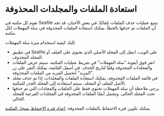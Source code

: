 # استعادة الملفات والمجلدات المحذوفة

تقوم كل مكتبة في Seafile بتتبع عمليات حذف الملفات تلقائيًا. في بعض الأحيان، قد تجد أن الملفات تم حذفها بالخطأ. يمكنك استعادة الملفات المحذوفة في سلة المهملات لكل مكتبة.

إليك كيفية استخدام ميزة سلة المهملات:

* في تطبيق Seafile على الويب، انتقل إلى المجلد الأصلي الذي يحتوي على الملف أو المجلد المحذوف.
* انقر فوق أيقونة "سلة المهملات" في شريط عمليات المكتبة. سيتم عرض الملفات والمجلدات المحذوفة وفقًا لتاريخ الحذف. في أسفل القائمة، يمكنك النقر على زر "المزيد" لتحميل المزيد من الملفات المحذوفة.
* في قائمة الملفات المحذوفة، يمكنك استعادة الملفات والمجلدات. إذا تم حذف مجلد الأصل للملف أو المجلد، سيتم استعادته إلى المجلد الجذر للمكتبة.
* يرجى ملاحظة أن سلة المهملات تحتوي فقط على الملفات والمجلدات التي تم حذفها تحت المجلد الحالي. وتشمل أيضًا الملفات المحذوفة في المجلدات الفرعية للمجلد الحالي.

يمكنك تكوين فترة الاحتفاظ بالملفات المحذوفة: [إعداد فترة الاحتفاظ بسجل المكتبة](setting_library_history.md)
